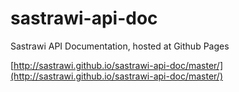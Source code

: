 sastrawi-api-doc
================

Sastrawi API Documentation, hosted at Github Pages

[http://sastrawi.github.io/sastrawi-api-doc/master/](http://sastrawi.github.io/sastrawi-api-doc/master/)
